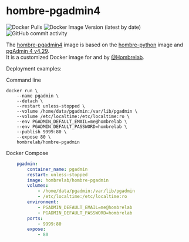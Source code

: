 # hombre-pgadmin4
![Docker Pulls](https://img.shields.io/docker/pulls/hombrelab/hombre-pgadmin4) ![Docker Image Version (latest by date)](https://img.shields.io/docker/v/hombrelab/hombre-pgadmin4) ![GitHub commit activity](https://img.shields.io/github/last-commit/hombrelab/hombre-pgadmin4)  

The [hombre-pgadmin4](https://hub.docker.com/repository/docker/hombrelab/hombre-pgadmin4) image is based on the [hombre-python](https://hub.docker.com/repository/docker/hombrelab/hombre-python) image and [pgAdmin 4 v4.29](https://www.pgadmin.org/).  
It is a customized Docker image for and by [@Hombrelab](me@hombrelab.com).

Deployment examples:

Command line
```shell script
docker run \
    --name pgadmin \
    --detach \
    --restart unless-stopped \
    --volume /home/data/pgadmin:/var/lib/pgadmin \
    --volume /etc/localtime:/etc/localtime:ro \
    --env PGADMIN_DEFAULT_EMAIL=me@hombrelab \
    --env PGADMIN_DEFAULT_PASSWORD=hombrelab \
    --publish 9999:80 \
    --expose 80 \
    hombrelab/hombre-pgadmin
```
Docker Compose
```yaml
    pgadmin:
        container_name: pgadmin
        restart: unless-stopped
        image: hombrelab/hombre-pgadmin
        volumes:
            - /home/data/pgadmin:/var/lib/pgadmin
            - /etc/localtime:/etc/localtime:ro
        environment:
            - PGADMIN_DEFAULT_EMAIL=me@hombrelab
            - PGADMIN_DEFAULT_PASSWORD=hombrelab
        ports:
            - 9999:80
        expose:
            - 80
```